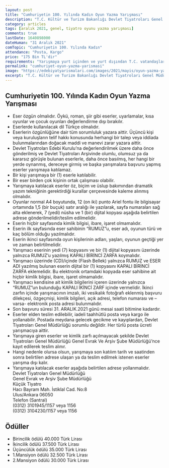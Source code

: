 ```yaml
---
layout: post
title: "Cumhuriyetin 100. Yılında Kadın Oyun Yazma Yarışması"
description: "T.C. Kültür ve Turizm Bakanlığı Devlet Tiyatroları Genel Müdürlüğü Cumhuriyetin 100. Yılında Kadın Oyun Yazma Yarışması düzenliyor."
category: articles
tags: [aralık 2021, genel, tiyatro oyunu yazma yarışması]
comments: true
lastDate: 1640898000    
dateHuman: "31 Aralık 2021"
comTopic: "Cumhuriyetin 100. Yılında Kadın"
attendance: "Posta, Kargo"
price: "175 Bin TL'dir"
requirements: "Yarışmaya yurt içinden ve yurt dışından T.C. vatandaşları veya Türkçe yazan yazarlar katılabilir."
permalink: "cumhuriyet-oyun-yazma-yarismasi"
image: "https://edebiyatyarismalari.com/images/2021/mayis/oyun-yazma-yarismasi.jpeg"
excerpt: "T.C. Kültür ve Turizm Bakanlığı Devlet Tiyatroları Genel Müdürlüğü Cumhuriyetin 100. Yılında Kadın Oyun Yazma Yarışması düzenliyor."
---
```


## Cumhuriyetin 100. Yılında Kadın Oyun Yazma Yarışması
- Eser özgün olmalıdır. Öykü, roman, şiir gibi eserler, uyarlamalar, kısa oyunlar ve çocuk oyunları değerlendirme dışı bırakılır. 
- Eserlerde kullanılacak dil Türkçe olmalıdır.
- Eserlerin özgünlüğüne dair tüm sorumluluk yazara aittir. Üçüncü kişi veya kuruluşların telif hakkı konusunda herhangi bir talep veya iddiada bulunmalarından doğacak maddi ve manevi zarar yazara aittir. 
- Devlet Tiyatroları Edebi Kurulu’na değerlendirilmek üzere daha önce gönderilmiş ve Devlet Tiyatroları Arşivinde olumlu, olumsuz ya da kararsız görüşle bulunan eserlerle, daha önce basılmış, her hangi bir yerde oynanmış, dereceye girmiş ve başka yarışmalara başvuru yapmış eserler yarışmaya katılamaz. 
- Bir kişi yarışmaya bir (1) eserle katılabilir.
- Bir eser birden çok kişinin ortak çalışması olabilir. 
- Yarışmaya katılacak eserler öz, biçim ve üslup bakımından dramatik yazım tekniğinin gerektirdiği kurallar çerçevesinde kaleme alınmış olmalıdır. 
- Oyunlar normal A4 boyutunda, 12 (on iki) punto Ariel fontu ile bilgisayar ortamında 1,5 (bir buçuk) satır aralığı ile yazılarak, sayfa numaraları sağ alta eklenerek, 7 (yedi) nüsha ve 1 (bir) dijital kopyası aşağıda belirtilen adrese gönderilmelidir/teslim edilmelidir.
- Eserin hiçbir sayfasında kimlik bilgisi, ibare, işaret olmamalıdır.
- Eserin ilk sayfasında eser sahibinin “RUMUZ”u, eser adı, oyunun türü ve kaç bölüm olduğu yazılmalıdır. 
- Eserin ikinci sayfasında oyun kişilerinin adları, yaşları, oyunun geçtiği yer ve zaman belirtilmelidir. 
- Yarışmacı eserinin yedi (7) kopyasını ve bir (1) dijital kopyasını üzerinde yalnızca RUMUZ’u yazılmış KAPALI BİRİNCİ ZARFA koymalıdır. 
- Yarışmacı üzerinde (CD)/içinde (Flash Bellek) yalnızca RUMUZ ve ESER ADI yazılmış bulunan eserin dijital bir (1) kopyasını KAPALI BİRİNCİ ZARFA eklemelidir. Bu elektronik ortamdaki kopyada eser sahibine ait hiçbir kimlik bilgisi, ibare, işaret olmamalıdır.
- Yarışmacı kendisine ait kimlik bilgilerini içeren üzerinde yalnızca “RUMUZ”un bulunduğu KAPALI İKİNCİ ZARF içinde vermelidir. İkinci zarfın içinde yarışmacının imzalı, iki vesikalık fotoğrafı eklenmiş başvuru dilekçesi, özgeçmişi, kimlik bilgileri, açık adresi, telefon numarası ve –varsa- elektronik posta adresi bulunmalıdır.
- Son başvuru süresi 31. ARALIK.2021 günü mesai saati bitimine kadardır. 
- Eserler elden teslim edilebilir, iadeli taahhütlü posta veya kargo ile yollanabilir. Postada meydana gelecek gecikme ve kayıplardan, Devlet Tiyatroları Genel Müdürlüğü sorumlu değildir. Her türlü posta ücreti yarışmacıya aittir. 
- Yarışmaya giren eserler ve kimlik zarfı açılmayacak şekilde Devlet Tiyatroları Genel Müdürlüğü Genel Evrak Ve Arşiv Şube Müdürlüğü’nce kayıt edilerek teslim alınır. 
- Hangi nedenle olursa olsun, yarışmaya son katılım tarih ve saatinden sonra belirtilen adrese ulaşan ya da teslim edilmek istenen eserler yarışma dışı kalır. 
- Yarışmaya katılacak eserler aşağıda belirtilen adrese yollanmalıdır.
Devlet Tiyatroları Genel Müdürlüğü  
Genel Evrak ve Arşiv Şube Müdürlüğü  
Küçük Tiyatro  
Hacı Bayram Mah. İstiklal Cad. No:8  
Ulus/Ankara 06050  
Telefon (Santral)  
(0312) 3101945/1157 veya 1156  
(0312) 3104230/1157 veya 1156  

## Ödüller
- Birincilik ödülü 40.000 Türk Lirası
- İkincilik ödülü 37.500 Türk Lirası
- Üçüncülük ödülü 35.000 Türk Lirası
- 1.Mansiyon ödülü 32.500 Türk Lirası
- 2.Mansiyon ödülü 30.000 Türk Lirası